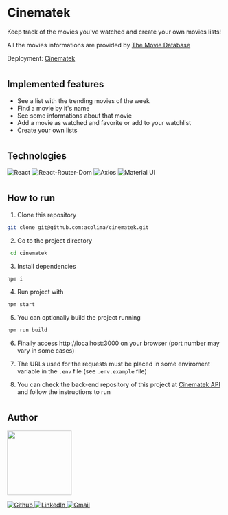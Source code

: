 # Cinematek

Keep track of the movies you've watched and create your own movies lists!

All the movies informations are provided by <a href='https://www.themoviedb.org/' target='_blank'>The Movie Database</a>

Deployment: <a href='https://cinematek.vercel.app/' target='_blank'> Cinematek</a>

#

## Implemented features

- See a list with the trending movies of the week
- Find a movie by it's name
- See some informations about that movie
- Add a movie as watched and favorite or add to your watchlist
- Create your own lists

#

## Technologies

<p>
  <img src='https://img.shields.io/badge/React-20232A?style=for-the-badge&logo=react&logoColor=61DAFB' alt="React" />

  <img src='https://img.shields.io/badge/React_Router-CA4245?style=for-the-badge&logo=react-router&logoColor=white' alt="React-Router-Dom"/>

  <img src='https://img.shields.io/badge/axios%20-%2320232a.svg?&style=for-the-badge&color=informational' alt="Axios">

<img src='https://img.shields.io/badge/Material%20UI-007FFF?style=for-the-badge&logo=mui&logoColor=white' alt="Material UI">

</p>

#

## How to run

1. Clone this repository

```bash
git clone git@github.com:acolima/cinematek.git
```

2. Go to the project directory

```bash
 cd cinematek
```

3. Install dependencies

```bash
npm i
```

4. Run project with

```bash
npm start
```

5. You can optionally build the project running

```bash
npm run build
```

6. Finally access http://localhost:3000 on your browser (port number may vary in some cases)

7. The URLs used for the requests must be placed in some enviroment variable in the `.env` file (see `.env.example` file)

8. You can check the back-end repository of this project at <a href='https://github.com/acolima/cinematek-api' target='_blank'>Cinematek API</a> and follow the instructions to run

#

## Author

<img src='https://avatars.githubusercontent.com/acolima' width='150px'/>

<p>
  <a href='https://github.com/acolima'>
    <img src='https://img.shields.io/badge/GitHub-100000?style=for-the-badge&logo=github&logoColor=white' alt='Github' />
  </a>
  <a href='https://www.linkedin.com/in/ana-caroline-oliveira-lima-51821122b/'>
    <img src='https://img.shields.io/badge/LinkedIn-0077B5?style=for-the-badge&logo=linkedin&logoColor=white' alt='LinkedIn' />
  </a>
  <a href='mailto:acolima@gmail.com'>
    <img src='https://img.shields.io/badge/Gmail-D14836?style=for-the-badge&logo=gmail&logoColor=white' alt='Gmail' />
  </a>
</p>
